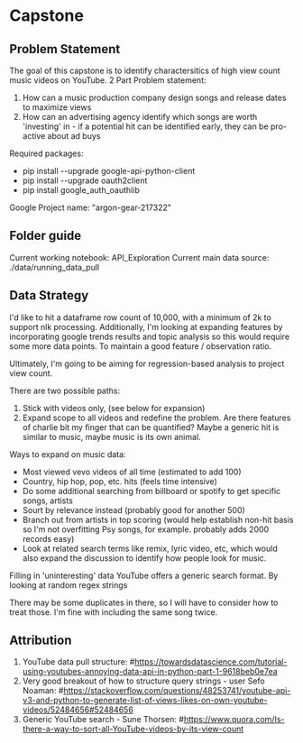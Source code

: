 # Capstone

## Problem Statement
The goal of this capstone is to identify charactersitics of high view count music videos on YouTube.
2 Part Problem statement:
1. How can a music production company design songs and release dates to maximize views
2. How can an advertising agency identify which songs are worth 'investing' in - if a potential hit can be identified early, they can be pro-active about ad buys

Required packages:
* pip install --upgrade google-api-python-client
* pip install --upgrade oauth2client
* pip install google_auth_oauthlib

Google Project name: "argon-gear-217322"

## Folder guide
Current working notebook: API_Exploration
Current main data source: ./data/running_data_pull

## Data Strategy
I'd like to hit a dataframe row count of 10,000, with a minimum of 2k to support nlk processing. Additionally, I'm looking at expanding features by incorporating google trends results and topic analysis so this would require some more data points. To maintain a good feature / observation ratio.   

Ultimately, I'm going to be aiming for regression-based analysis to project view count.

There are two possible paths:  
1. Stick with videos only, (see below for expansion)
2. Expand scope to all videos and redefine the problem. Are there features of charlie bit my finger that can be quantified? Maybe a generic hit is similar to music, maybe music is its own animal.  


Ways to expand on music data:
* Most viewed vevo videos of all time (estimated to add 100)
* Country, hip hop, pop, etc. hits (feels time intensive)
* Do some additional searching from billboard or spotify to get specific songs, artists
* Sourt by relevance instead (probably good for another 500)
* Branch out from artists in top scoring (would help establish non-hit basis so I'm not overfitting Psy songs, for example. probably adds 2000 records easy)
* Look at related search terms like remix, lyric video, etc, which would also expand the discussion to identify how people look for music.

Filling in 'uninteresting' data
YouTube offers a generic search format. By looking at random regex strings

 There may be some duplicates in there, so I will have to consider how to treat those. I'm fine with including the same song twice.

## Attribution
1. YouTube data pull structure:   #https://towardsdatascience.com/tutorial-using-youtubes-annoying-data-api-in-python-part-1-9618beb0e7ea
2. Very good breakout of how to structure query strings - user Sefo Noaman:
#https://stackoverflow.com/questions/48253741/youtube-api-v3-and-python-to-generate-list-of-views-likes-on-own-youtube-videos/52484656#52484656
3. Generic YouTube search - Sune Thorsen:
#https://www.quora.com/Is-there-a-way-to-sort-all-YouTube-videos-by-its-view-count
